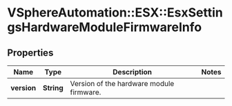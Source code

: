 # VSphereAutomation::ESX::EsxSettingsHardwareModuleFirmwareInfo

## Properties
Name | Type | Description | Notes
------------ | ------------- | ------------- | -------------
**version** | **String** | Version of the hardware module firmware. | 


